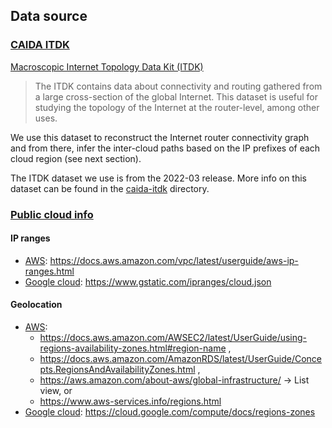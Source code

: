 ## Data source

### [CAIDA ITDK](./caida-itdk/)

[Macroscopic Internet Topology Data Kit (ITDK)](https://www.caida.org/catalog/datasets/internet-topology-data-kit/)
> The ITDK contains data about connectivity and routing gathered from a large cross-section of the global Internet. This dataset is useful for studying the topology of the Internet at the router-level, among other uses.

We use this dataset to reconstruct the Internet router connectivity graph and from there, infer the inter-cloud paths based on the IP prefixes of each cloud region (see next section).

The ITDK dataset we use is from the 2022-03 release. More info on this dataset can be found in the [caida-itdk](./caida-itdk/) directory.

### [Public cloud info](./cloud/)

#### IP ranges
- [AWS](./cloud/ip-ranges.aws.json): https://docs.aws.amazon.com/vpc/latest/userguide/aws-ip-ranges.html
- [Google cloud](./cloud/ip-ranges.gcloud.json): https://www.gstatic.com/ipranges/cloud.json


#### Geolocation
- [AWS](./cloud/geolocation.aws.csv):
    - https://docs.aws.amazon.com/AWSEC2/latest/UserGuide/using-regions-availability-zones.html#region-name ,
    - https://docs.aws.amazon.com/AmazonRDS/latest/UserGuide/Concepts.RegionsAndAvailabilityZones.html ,
    - https://aws.amazon.com/about-aws/global-infrastructure/ -> List view, or
    - https://www.aws-services.info/regions.html
- [Google cloud](./cloud/geolocation.gcloud.csv): https://cloud.google.com/compute/docs/regions-zones
